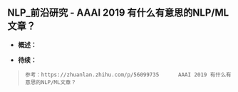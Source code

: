 ## NLP_前沿研究 - AAAI 2019 有什么有意思的NLP/ML文章？
- **概述：**
>
>
>
>
>
>
>
>
>
>
>
>
>
>
>
>
>
>
>
>
>
>
>
>
>
>
>

- **待续：**
>
>     参考：https://zhuanlan.zhihu.com/p/56099735      AAAI 2019 有什么有意思的NLP/ML文章？
>
>
>
>
>
>
>
>
>
>
>
>
>
>
>
>
